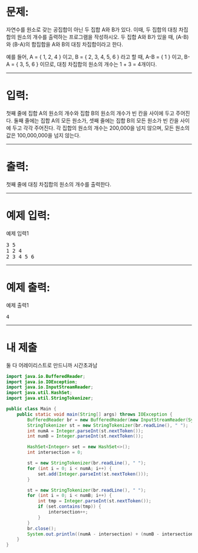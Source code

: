 # 문제: 
자연수를 원소로 갖는 공집합이 아닌 두 집합 A와 B가 있다. 이때, 두 집합의 대칭 차집합의 원소의 개수를 출력하는 프로그램을 작성하시오. 두 집합 A와 B가 있을 때, (A-B)와 (B-A)의 합집합을 A와 B의 대칭 차집합이라고 한다.

예를 들어, A = { 1, 2, 4 } 이고, B = { 2, 3, 4, 5, 6 } 라고 할 때,  A-B = { 1 } 이고, B-A = { 3, 5, 6 } 이므로, 대칭 차집합의 원소의 개수는 1 + 3 = 4개이다.

---
# 입력: 
첫째 줄에 집합 A의 원소의 개수와 집합 B의 원소의 개수가 빈 칸을 사이에 두고 주어진다. 둘째 줄에는 집합 A의 모든 원소가, 셋째 줄에는 집합 B의 모든 원소가 빈 칸을 사이에 두고 각각 주어진다. 각 집합의 원소의 개수는 200,000을 넘지 않으며, 모든 원소의 값은 100,000,000을 넘지 않는다.

---
# 출력: 
첫째 줄에 대칭 차집합의 원소의 개수를 출력한다.

---
# 예제 입력:

예제 입력1
<pre>
3 5
1 2 4
2 3 4 5 6
</pre>

---
# 예제 출력:

예제 출력1
<pre>
4
</pre>

---
# 내 제출

둘 다 어레이리스트로 만드니까 시간초과남

~~~java
import java.io.BufferedReader;
import java.io.IOException;
import java.io.InputStreamReader;
import java.util.HashSet;
import java.util.StringTokenizer;

public class Main {
    public static void main(String[] args) throws IOException {
        BufferedReader br = new BufferedReader(new InputStreamReader(System.in));
        StringTokenizer st = new StringTokenizer(br.readLine(), " ");
        int numA = Integer.parseInt(st.nextToken());
        int numB = Integer.parseInt(st.nextToken());

        HashSet<Integer> set = new HashSet<>();
        int intersection = 0;

        st = new StringTokenizer(br.readLine(), " ");
        for (int i = 0; i < numA; i++) {
            set.add(Integer.parseInt(st.nextToken()));
        }

        st = new StringTokenizer(br.readLine(), " ");
        for (int i = 0; i < numB; i++) {
            int tmp = Integer.parseInt(st.nextToken());
            if (set.contains(tmp)) {
                intersection++;
            }
        }
        br.close();
        System.out.println((numA - intersection) + (numB - intersection));
    }
}
~~~
